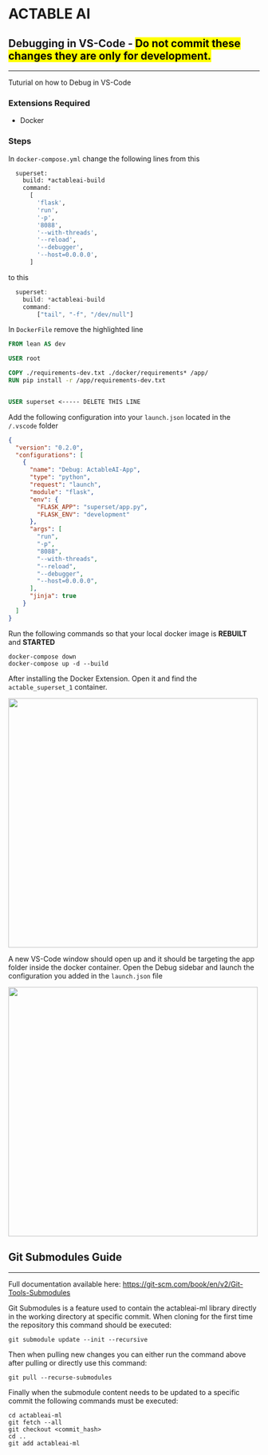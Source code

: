 <!--
Licensed to the Apache Software Foundation (ASF) under one
or more contributor license agreements.  See the NOTICE file
distributed with this work for additional information
regarding copyright ownership.  The ASF licenses this file
to you under the Apache License, Version 2.0 (the
"License"); you may not use this file except in compliance
with the License.  You may obtain a copy of the License at

  http://www.apache.org/licenses/LICENSE-2.0

Unless required by applicable law or agreed to in writing,
software distributed under the License is distributed on an
"AS IS" BASIS, WITHOUT WARRANTIES OR CONDITIONS OF ANY
KIND, either express or implied.  See the License for the
specific language governing permissions and limitations
under the License.
-->
# ACTABLE AI

## Debugging in VS-Code - <mark>Do not commit these changes they are only for development.</mark>
---
Tuturial on how to Debug in VS-Code

### Extensions Required
- Docker


### Steps

In `docker-compose.yml` change the following lines from this

```DockerFile
  superset:
    build: *actableai-build
    command:
      [
        'flask',
        'run',
        '-p',
        '8088',
        '--with-threads',
        '--reload',
        '--debugger',
        '--host=0.0.0.0',
      ]
```
to this
```js
  superset:
    build: *actableai-build
    command:
        ["tail", "-f", "/dev/null"]
```

In `DockerFile` remove the highlighted line

```Dockerfile
FROM lean AS dev

USER root

COPY ./requirements-dev.txt ./docker/requirements* /app/
RUN pip install -r /app/requirements-dev.txt


USER superset <----- DELETE THIS LINE
```

Add the following configuration into your `launch.json` located in the `/.vscode` folder

```json
{
  "version": "0.2.0",
  "configurations": [
    {
      "name": "Debug: ActableAI-App",
      "type": "python",
      "request": "launch",
      "module": "flask",
      "env": {
        "FLASK_APP": "superset/app.py",
        "FLASK_ENV": "development"
      },
      "args": [
        "run",
        "-p",
        "8088",
        "--with-threads",
        "--reload",
        "--debugger",
        "--host=0.0.0.0",
      ],
      "jinja": true
    }
  ]
}
```

Run the following commands so that your local docker image is **REBUILT** and **STARTED**

```properties
docker-compose down
docker-compose up -d --build
```

After installing the Docker Extension. Open it and find the `actable_superset_1` container.

<img
  src="./docs/dev/Attach VS-Code to docker.png"
  width="500"
/>

A new VS-Code window should open up and it should be targeting the app folder inside the docker container. 
Open the Debug sidebar and launch the configuration you added in the `launch.json` file 


<img
  src="./docs/dev/Debug App.png"
  width="500"
/>


## Git Submodules Guide
---

Full documentation available here: https://git-scm.com/book/en/v2/Git-Tools-Submodules

Git Submodules is a feature used to contain the actableai-ml library directly in the working directory at specific commit.
When cloning for the first time the repository this command should be executed:
```shell
git submodule update --init --recursive
```

Then when pulling new changes you can either run the command above after pulling or directly use this command:
```shell
git pull --recurse-submodules
```

Finally when the submodule content needs to be updated to a specific commit the following commands must be executed:
```shell
cd actableai-ml
git fetch --all
git checkout <commit_hash>
cd ..
git add actableai-ml
```
